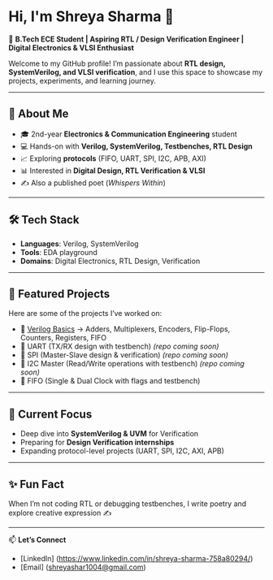# Hi, I'm Shreya Sharma 👋  

🔧 **B.Tech ECE Student | Aspiring RTL / Design Verification Engineer | Digital Electronics & VLSI Enthusiast**  

Welcome to my GitHub profile! I’m passionate about **RTL design, SystemVerilog, and VLSI verification**, and I use this space to showcase my projects, experiments, and learning journey.  

---

## 🌟 About Me
- 🎓 2nd-year **Electronics & Communication Engineering** student  
- 💻 Hands-on with **Verilog, SystemVerilog, Testbenches, RTL Design**  
- 📈 Exploring **protocols** (FIFO, UART, SPI, I2C, APB, AXI)  
- 📊 Interested in **Digital Design, RTL Verification & VLSI**  
- ✍️ Also a published poet (*Whispers Within*)  

---

## 🛠️ Tech Stack
- **Languages**: Verilog, SystemVerilog 
- **Tools**: EDA playground  
- **Domains**: Digital Electronics, RTL Design, Verification  

---

## 📂 Featured Projects
Here are some of the projects I’ve worked on:  

- 🔸 [Verilog Basics](https://github.com/spunkycurative/Verilog-designs) → Adders, Multiplexers, Encoders, Flip-Flops, Counters, Registers, FIFO  
- 🔸 UART (TX/RX design with testbench) *(repo coming soon)*  
- 🔸 SPI (Master-Slave design & verification) *(repo coming soon)*  
- 🔸 I2C Master (Read/Write operations with testbench) *(repo coming soon)*  
- 🔸 FIFO (Single & Dual Clock with flags and testbench)  

---

## 📌 Current Focus
- Deep dive into **SystemVerilog & UVM** for Verification  
- Preparing for **Design Verification internships** 
- Expanding protocol-level projects (UART, SPI, I2C, AXI, APB)  

---

## ✨ Fun Fact
When I’m not coding RTL or debugging testbenches, I write poetry and explore creative expression ✍️  

---

📫 **Let’s Connect**  
- [LinkedIn] (https://www.linkedin.com/in/shreya-sharma-758a80294/)
- [Email] (shreyashar1004@gmail.com)  
